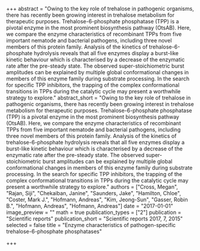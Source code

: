 +++
abstract = "Owing to the key role of trehalose in pathogenic organisms, there has recently been growing interest in trehalose metabolism for therapeutic purposes.  Trehalose-6-phosphate phosphatase (TPP) is a pivotal enzyme in the most prominent biosynthesis pathway (OtsAB).  Here, we compare the enzyme characteristics of recombinant TPPs from five important nematode and bacterial pathogens, including three novel members of this protein family.  Analysis of the kinetics of trehalose-6-phosphate hydrolysis reveals that all five enzymes display a burst-like kinetic behaviour which is characterised by a decrease of the enzymatic rate after the pre-steady state.  The observed super-stoichiometric burst amplitudes can be explained by multiple global conformational changes in members of this enzyme family during substrate processing.  In the search for specific TPP inhibitors, the trapping of the complex conformational transitions in TPPs during the catalytic cycle may present a worthwhile strategy to explore."
abstract_short = "Owing to the key role of trehalose in pathogenic organisms, there has recently been growing interest in trehalose metabolism for therapeutic purposes.  Trehalose-6-phosphate phosphatase (TPP) is a pivotal enzyme in the most prominent biosynthesis pathway (OtsAB).  Here, we compare the enzyme characteristics of recombinant TPPs from five important nematode and bacterial pathogens, including three novel members of this protein family.  Analysis of the kinetics of trehalose-6-phosphate hydrolysis reveals that all five enzymes display a burst-like kinetic behaviour which is characterised by a decrease of the enzymatic rate after the pre-steady state.  The observed super-stoichiometric burst amplitudes can be explained by multiple global conformational changes in members of this enzyme family during substrate processing.  In the search for specific TPP inhibitors, the trapping of the complex conformational transitions in TPPs during the catalytic cycle may present a worthwhile strategy to explore."
authors = ["Cross, Megan", "Rajan, Siji", "Chekaiban, Janine", "Saunders, Jake", "Hamilton, Chloe", "Coster, Mark J.", "Hofmann, Andreas", "Kim, Jeong-Sun", "Gasser, Robin B.", "Hofmann, Andreas", "Hofmann, Andreas"]
date = "2017-01-01"
image_preview = ""
math = true
publication_types = ["2"]
publication = "Scientific reports"
publication_short = "Scientific reports 2017, 7, 2015"
selected = false
title = "Enzyme characteristics of pathogen-specific trehalose-6-phosphate phosphatases"


+++